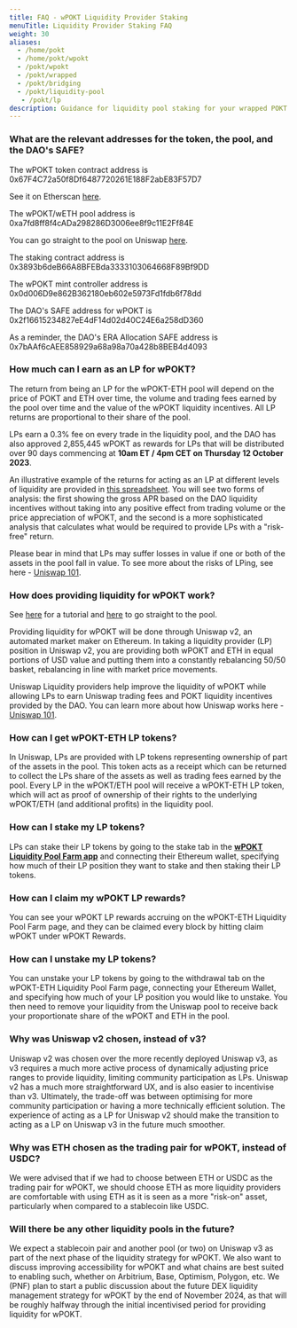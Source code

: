 ```yaml
---
title: FAQ - wPOKT Liquidity Provider Staking 
menuTitle: Liquidity Provider Staking FAQ
weight: 30
aliases:
  - /home/pokt
  - /home/pokt/wpokt
  - /pokt/wpokt
  - /pokt/wrapped
  - /pokt/bridging
  - /pokt/liquidity-pool
   - /pokt/lp
description: Guidance for liquidity pool staking for your wrapped POKT.
---
```


### What are the relevant addresses for the token, the pool, and the DAO's SAFE? 

The wPOKT token contract address is 0x67F4C72a50f8Df6487720261E188F2abE83F57D7

See it on Etherscan [here](https://etherscan.io/token/0x67f4c72a50f8df6487720261e188f2abe83f57d7). 

The wPOKT/wETH pool address is 0xa7fd8ff8f4cADa298286D3006ee8f9c11E2Ff84E

You can go straight to the pool on Uniswap [here](https://v2.info.uniswap.org/pair/0xa7fd8ff8f4cada298286d3006ee8f9c11e2ff84e).

The staking contract address is 0x3893b6deB66A8BFEBda3333103064668F89Bf9DD

The wPOKT mint controller address is 0x0d006D9e862B362180eb602e5973Fd1fdb6f78dd

The DAO's SAFE address for wPOKT is 0x2f16615234827eE4dF14d02d40C24E6a258dD360

As a reminder, the DAO's ERA Allocation SAFE address is 0x7bAAf6cAEE858929a68a98a70a428b8BEB4d4093

### How much can I earn as an LP for wPOKT?
The return from being an LP for the wPOKT-ETH pool will depend on the price of POKT and ETH over time, the volume and trading fees earned by the pool over time and the value of the wPOKT liquidity incentives. All LP returns are proportional to their share of the pool.

LPs earn a 0.3% fee on every trade in the liquidity pool, and the DAO has also approved 2,855,445 wPOKT as rewards for LPs that will be distributed over 90 days commencing at **10am ET / 4pm CET on Thursday 12 October 2023**.

An illustrative example of the returns for acting as an LP at different levels of liquidity are provided in [this spreadsheet](https://docs.google.com/spreadsheets/d/1rYnm7YBuj_b3Q9Ze8dAK-A6u6R149aadZEaYiyw9g5o/edit#gid=2001861994). You will see two forms of analysis: the first showing the gross APR based on the DAO liquidity incentives without taking into any positive effect from trading volume or the price appreciation of wPOKT, and the second is a more sophisticated analysis that calculates what would be required to provide LPs with a "risk-free" return. 

Please bear in mind that LPs may suffer losses in value if one or both of the assets in the pool fall in value. To see more about the risks of LPing, see here - [Uniswap 101](https://blog.uniswap.org/what-is-uniswap).

### How does providing liquidity for wPOKT work?

See [here](https://docs.pokt.network/pokt/wpokt/lpstaking-tutorial/) for a tutorial and [here](https://v2.info.uniswap.org/pair/0xa7fd8ff8f4cada298286d3006ee8f9c11e2ff84e) to go straight to the pool. 

Providing liquidity for wPOKT will be done through Uniswap v2, an automated market maker on Ethereum. In taking a liquidity provider (LP) position in Uniswap v2, you are providing both wPOKT and ETH in equal portions of USD value and putting them into a constantly rebalancing 50/50 basket, rebalancing in line with market price movements. 

Uniswap Liquidity providers help improve the liquidity of wPOKT while allowing LPs to earn Uniswap trading fees and POKT liquidity incentives provided by the DAO. You can learn more about how Uniswap works here - [Uniswap 101](https://blog.uniswap.org/what-is-uniswap).

### How can I get wPOKT-ETH LP tokens?

In Uniswap, LPs are provided with LP tokens representing ownership of part of the assets in the pool. This token acts as a receipt which can be returned to collect the LPs share of the assets as well as trading fees earned by the pool. Every LP in the wPOKT/ETH pool will receive a wPOKT-ETH LP token, which will act as proof of ownership of their rights to the underlying wPOKT/ETH (and additional profits) in the liquidity pool.

### How can I stake my LP tokens? 

LPs can stake their LP tokens by going to the stake tab in the **[wPOKT Liquidity Pool Farm app](https://stake.wpokt.network/)** and connecting their Ethereum wallet, specifying how much of their LP position they want to stake and then staking their LP tokens. 

### How can I claim my wPOKT LP rewards?

You can see your wPOKT LP rewards accruing on the wPOKT-ETH Liquidity Pool Farm page, and they can be claimed every block by hitting claim wPOKT under wPOKT Rewards.

### How can I unstake my LP tokens?

You can unstake your LP tokens by going to the withdrawal tab on the wPOKT-ETH Liquidity Pool Farm page, connecting your Ethereum Wallet, and specifying how much of your LP position you would like to unstake. You then need to remove your liquidity from the Uniswap pool to receive back your proportionate share of the wPOKT and ETH in the pool.

### Why was Uniswap v2 chosen, instead of v3? 

Uniswap v2 was chosen over the more recently deployed Uniswap v3, as v3 requires a much more active process of dynamically adjusting price ranges to provide liquidity, limiting community participation as LPs. Uniswap v2 has a much more straightforward UX, and is also easier to incentivise than v3. Ultimately, the trade-off was between optimising for more community participation or having a more technically efficient solution. The experience of acting as a LP for Uniswap v2 should make the transition to acting as a LP on Uniswap v3 in the future much smoother. 

### Why was ETH chosen as the trading pair for wPOKT, instead of USDC? 

We were advised that if we had to choose between ETH or USDC as the trading pair for wPOKT, we should choose ETH as more liquidity providers are comfortable with using ETH as it is seen as a more "risk-on" asset, particularly when compared to a stablecoin like USDC. 

### Will there be any other liquidity pools in the future? 

We expect a stablecoin pair and another pool (or two) on Uniswap v3 as part of the next phase of the liquidity strategy for wPOKT. We also want to discuss improving accessibility for wPOKT and what chains are best suited to enabling such, whether on Arbitrium, Base, Optimism, Polygon, etc. We (PNF) plan to start a public discussion about the future DEX liquidity management strategy for wPOKT by the end of November 2024, as that will be roughly halfway through the initial incentivised period for providing liquidity for wPOKT. 

